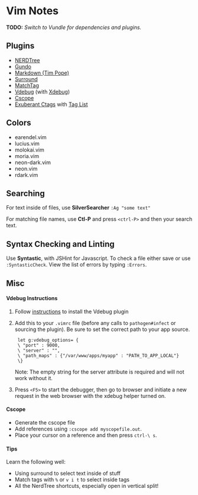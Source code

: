 # Vim Notes

**TODO:** _Switch to Vundle for dependencies and plugins._

## Plugins

- [NERDTree](https://github.com/scrooloose/nerdtree)
- [Gundo](http://sjl.bitbucket.org/gundo.vim/)
- [Markdown (Tim Pope)](https://github.com/tpope/vim-markdown)
- [Surround](http://github.com/tpope/vim-surround)
- [MatchTag](https://github.com/gregsexton/MatchTag)
- [Vdebug](https://github.com/joonty/vdebug) (with [Xdebug](http://xdebug.org))
- [Cscope](http://cscope.sourceforge.net/cscope_vim_tutorial.html)
- [Exuberant Ctags](http://ctags.sourceforge.net) with [Tag List](http://vim-taglist.sourceforge.net)

## Colors

- earendel.vim
- lucius.vim
- molokai.vim
- moria.vim
- neon-dark.vim
- neon.vim
- rdark.vim

## Searching

For text inside of files, use **SilverSearcher** `:Ag "some text"`

For matching file names, use **Ctl-P** and press `<ctrl-P>` and then your search text.

## Syntax Checking and Linting

Use **Syntastic**, with JSHint for Javascript. To check a file either save or use `:SyntasticCheck`. View the list of errors by typing `:Errors`.

## Misc

#### Vdebug Instructions

1. Follow [instructions](https://github.com/joonty/vdebug#installation) to install the Vdebug plugin
2. Add this to your `.vimrc` file (before  any calls to `pathogen#infect` or sourcing the plugin). Be sure to set the correct path to your app source.

        let g:vdebug_options= {
        \ "port" : 9000,
        \ "server" : "",
        \ "path_maps" : {"/var/www/apps/myapp" : "PATH_TO_APP_LOCAL"}
        \}
    Note: The empty string for the server attribute is required and will not work without it.

3. Press `<F5>` to start the debugger, then go to browser and initiate a new request in the web browser with the xdebug helper turned on.

#### Cscope

- Generate the cscope file
- Add references using `:cscope add myscopefile.out`. 
- Place your cursor on a reference and then press `ctrl-\ s`.

#### Tips

Learn the following well:

- Using surround to select text inside of stuff
- Match tags with `%` or `v i t` to select inside tags
- All the NerdTree shortcuts, especially open in vertical split!

